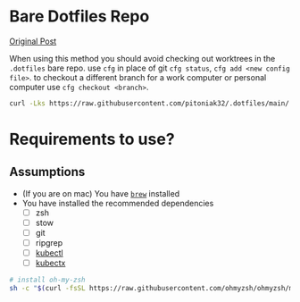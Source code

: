 # Bare Dotfiles Repo

[Original Post](https://www.atlassian.com/git/tutorials/dotfiles)

When using this method you should avoid checking out worktrees in the `.dotfiles` bare repo.
use `cfg` in place of git `cfg status`, `cfg add <new config file>`.
to checkout a different branch for a work computer or personal computer use `cfg checkout <branch>`.

```bash
curl -Lks https://raw.githubusercontent.com/pitoniak32/.dotfiles/main/.local/bin/install_dotfiles_fresh.sh | /bin/bash
```

# Requirements to use?
## Assumptions
- (If you are on mac) You have [`brew`](https://brew.sh/) installed
- You have installed the recommended dependencies
  - [ ] zsh
  - [ ] stow
  - [ ] git
  - [ ] ripgrep
  - [ ] [kubectl](https://kubernetes.io/docs/tasks/tools/#kubectl)
  - [ ] [kubectx](https://github.com/ahmetb/kubectx#installation)

```bash
# install oh-my-zsh
sh -c "$(curl -fsSL https://raw.githubusercontent.com/ohmyzsh/ohmyzsh/master/tools/install.sh)"
```
